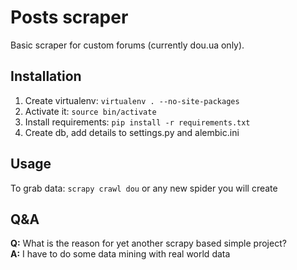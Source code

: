 # Posts scraper

Basic scraper for custom forums (currently dou.ua only).

## Installation

1. Create virtualenv: `virtualenv . --no-site-packages`
2. Activate it: `source bin/activate`
3. Install requirements: `pip install -r requirements.txt`
4. Create db, add details to settings.py and alembic.ini

## Usage

To grab data: `scrapy crawl dou` or any new spider you will create

## Q&A
**Q:** What is the reason for yet another scrapy based simple project?<br/>
**A:** I have to do some data mining with real world data

